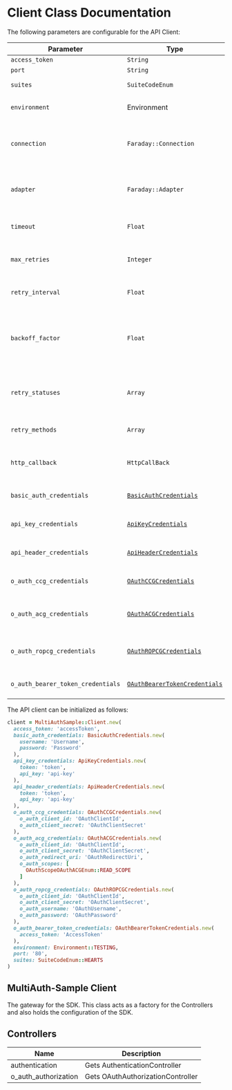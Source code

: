 
# Client Class Documentation

The following parameters are configurable for the API Client:

| Parameter | Type | Description |
|  --- | --- | --- |
| `access_token` | `String` |  |
| `port` | `String` | *Default*: `'80'` |
| `suites` | `SuiteCodeEnum` | *Default*: `SuiteCodeEnum::HEARTS` |
| `environment` | Environment | The API environment. <br> **Default: `Environment.TESTING`** |
| `connection` | `Faraday::Connection` | The Faraday connection object passed by the SDK user for making requests |
| `adapter` | `Faraday::Adapter` | The Faraday adapter object passed by the SDK user for performing http requests |
| `timeout` | `Float` | The value to use for connection timeout. <br> **Default: 60** |
| `max_retries` | `Integer` | The number of times to retry an endpoint call if it fails. <br> **Default: 0** |
| `retry_interval` | `Float` | Pause in seconds between retries. <br> **Default: 1** |
| `backoff_factor` | `Float` | The amount to multiply each successive retry's interval amount by in order to provide backoff. <br> **Default: 2** |
| `retry_statuses` | `Array` | A list of HTTP statuses to retry. <br> **Default: [408, 413, 429, 500, 502, 503, 504, 521, 522, 524]** |
| `retry_methods` | `Array` | A list of HTTP methods to retry. <br> **Default: %i[get put]** |
| `http_callback` | `HttpCallBack` | The Http CallBack allows defining callables for pre and post API calls. |
| `basic_auth_credentials` | [`BasicAuthCredentials`]($a/basic-authentication.md) | The credential object for Basic Authentication |
| `api_key_credentials` | [`ApiKeyCredentials`]($a/custom-query-parameter.md) | The credential object for Custom Query Parameter |
| `api_header_credentials` | [`ApiHeaderCredentials`]($a/custom-header-signature.md) | The credential object for Custom Header Signature |
| `o_auth_ccg_credentials` | [`OAuthCCGCredentials`]($a/oauth-2-client-credentials-grant.md) | The credential object for OAuth 2 Client Credentials Grant |
| `o_auth_acg_credentials` | [`OAuthACGCredentials`]($a/oauth-2-authorization-code-grant.md) | The credential object for OAuth 2 Authorization Code Grant |
| `o_auth_ropcg_credentials` | [`OAuthROPCGCredentials`]($a/oauth-2-resource-owner-credentials-grant.md) | The credential object for OAuth 2 Resource Owner Credentials Grant |
| `o_auth_bearer_token_credentials` | [`OAuthBearerTokenCredentials`]($a/oauth-2-bearer-token.md) | The credential object for OAuth 2 Bearer token |

The API client can be initialized as follows:

```ruby
client = MultiAuthSample::Client.new(
  access_token: 'accessToken',
  basic_auth_credentials: BasicAuthCredentials.new(
    username: 'Username',
    password: 'Password'
  ),
  api_key_credentials: ApiKeyCredentials.new(
    token: 'token',
    api_key: 'api-key'
  ),
  api_header_credentials: ApiHeaderCredentials.new(
    token: 'token',
    api_key: 'api-key'
  ),
  o_auth_ccg_credentials: OAuthCCGCredentials.new(
    o_auth_client_id: 'OAuthClientId',
    o_auth_client_secret: 'OAuthClientSecret'
  ),
  o_auth_acg_credentials: OAuthACGCredentials.new(
    o_auth_client_id: 'OAuthClientId',
    o_auth_client_secret: 'OAuthClientSecret',
    o_auth_redirect_uri: 'OAuthRedirectUri',
    o_auth_scopes: [
      OAuthScopeOAuthACGEnum::READ_SCOPE
    ]
  ),
  o_auth_ropcg_credentials: OAuthROPCGCredentials.new(
    o_auth_client_id: 'OAuthClientId',
    o_auth_client_secret: 'OAuthClientSecret',
    o_auth_username: 'OAuthUsername',
    o_auth_password: 'OAuthPassword'
  ),
  o_auth_bearer_token_credentials: OAuthBearerTokenCredentials.new(
    access_token: 'AccessToken'
  ),
  environment: Environment::TESTING,
  port: '80',
  suites: SuiteCodeEnum::HEARTS
)
```

## MultiAuth-Sample Client

The gateway for the SDK. This class acts as a factory for the Controllers and also holds the configuration of the SDK.

## Controllers

| Name | Description |
|  --- | --- |
| authentication | Gets AuthenticationController |
| o_auth_authorization | Gets OAuthAuthorizationController |

